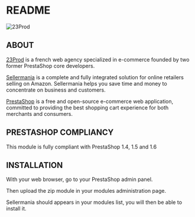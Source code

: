 README
======

![23Prod](http://media.23prod.com/images/23prod.png "23Prod")


ABOUT
--------

[23Prod][1] is a french web agency specialized in e-commerce founded by two former PrestaShop core developers.

[Sellermania][2] is a complete and fully integrated solution for online retailers selling on Amazon. Sellermania helps you save time and money to concentrate on business and customers.

[PrestaShop][3] is a free and open-source e-commerce web application, committed to providing the best shopping cart experience for both merchants and consumers.


PRESTASHOP COMPLIANCY
--------

This module is fully compliant with PrestaShop 1.4, 1.5 and 1.6


INSTALLATION
--------

With your web browser, go to your PrestaShop admin panel.

Then upload the zip module in your modules administration page.

Sellermania should appears in your modules list, you will then be able to install it.


[1]: http://www.23prod.com
[2]: http://www.sellermania.com
[3]: http://www.prestashop.com
